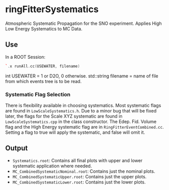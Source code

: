 # ringFitterSystematics
Atmospheric Systematic Propagation for the SNO experiment. Applies High Low Energy Systematics to MC Data.

## Use
In a ROOT Session:
```c++
`.x runAll.cc(USEWATER, filename)
```
int USEWATER = 1 or D2O, 0 otherwise. 
std::string filename = name of file from which events tree is to be read.

### Systematic Flag Selection
There is flexibility available in choosing systematics. Most systematic flags are found in `LowScaleSystematics.h`. Due
to a minor bug that will be fixed later, the flags for the Scale XYZ systematic are found in `LowScaleSystematics.cpp` in the 
class constructor. The Edep. Fid. Volume flag and the High Energy systematic flag are in `RingFitterEventCombined.cc`. Setting
a flag to true will apply the systematic, and false will omit it.

## Output
- `Systematics.root`: Contains all final plots with upper and lower systematic application where needed.
- `MC_CombinedSystematicNominal.root`: Contains just the nominal plots.
- `MC_CombinedSystematicUpper.root`: Contains just the upper plots.
- `MC_CombinedSystematicLower.root`: Contains just the lower plots.
